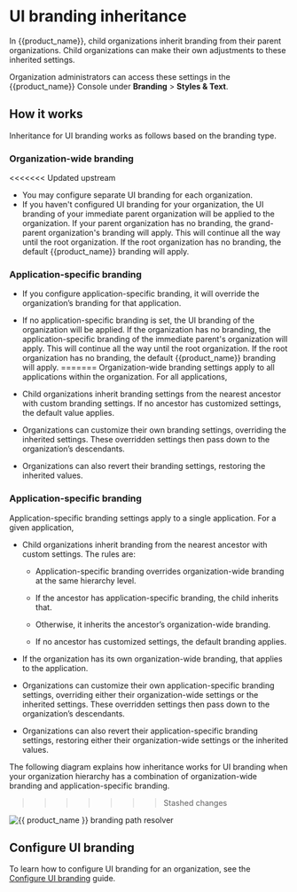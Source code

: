 # UI branding inheritance

In {{product_name}}, child organizations inherit branding from their parent organizations. Child organizations can make their own adjustments to these inherited settings.

Organization administrators can access these settings in the {{product_name}} Console under **Branding** > **Styles & Text**.

## How it works

Inheritance for UI branding works as follows based on the branding type.

### Organization-wide branding

<<<<<<< Updated upstream
- You may configure separate UI branding for each organization. 
- If you haven't configured UI branding for your organization, the UI branding of your immediate parent organization will be applied to the organization. If your parent organization has no branding, the grand-parent organization's branding will apply. This will continue all the way until the root organization. If the root organization has no branding, the default {{product_name}} branding will apply.

### Application-specific branding

- If you configure application-specific branding, it will override the organization’s branding for that  application.
- If no application-specific branding is set, the UI branding of the organization will be applied. If the organization has no branding, the application-specific branding of the immediate parent's organization will apply. This will continue all the way until the root organization. If the root organization has no branding, the default {{product_name}} branding will apply.
=======
Organization-wide branding settings apply to all applications within the organization. For all applications,

- Child organizations inherit branding settings from the nearest ancestor with custom branding settings. If no ancestor has customized settings, the default value applies.

- Organizations can customize their own branding settings, overriding the inherited settings. These overridden settings then pass down to the organization’s descendants.

- Organizations can also revert their branding settings, restoring the inherited values.

### Application-specific branding

Application-specific branding settings apply to a single application. For a given application,

- Child organizations inherit branding from the nearest ancestor with custom settings. The rules are:

    - Application-specific branding overrides organization-wide branding at the same hierarchy level.

    - If the ancestor has application-specific branding, the child inherits that.

    - Otherwise, it inherits the ancestor’s organization-wide branding.

    - If no ancestor has customized settings, the default branding applies.

- If the organization has its own organization-wide branding, that applies to the application.

- Organizations can customize their own application-specific branding settings, overriding either their organization-wide settings or the inherited settings. These overridden settings then pass down to the organization’s descendants.

- Organizations can also revert their application-specific branding settings, restoring either their organization-wide settings or the inherited values.

The following diagram explains how inheritance works for UI branding when your organization hierarchy has a combination of organization-wide branding and application-specific branding.
>>>>>>> Stashed changes

![{{ product_name }} branding path resolver]({{base_path}}/assets/img/guides/branding/generic-app-branding-resolver-path.png)


## Configure UI branding

To learn how to configure UI branding for an organization, see the [Configure UI branding]({{base_path}}/guides/branding/configure-ui-branding/) guide.
